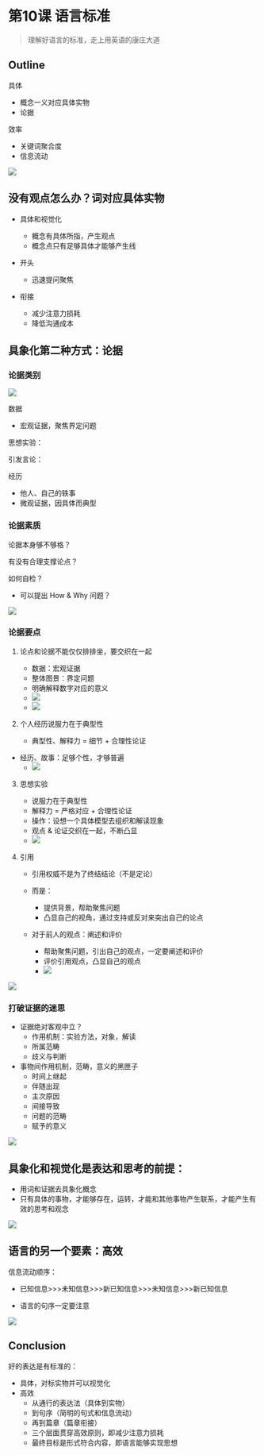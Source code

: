 

# 第10课 语言标准

> 理解好语言的标准，走上用英语的康庄大道



## Outline

具体

- 概念一义对应具体实物
- 论据

效率

- 关键词聚合度
- 信息流动

![](_resource/%E7%AC%AC10%E8%AF%BE%20%E8%AF%AD%E8%A8%80%E6%A0%87%E5%87%86/%E7%AC%AC10%E8%AF%BE%20%E8%AF%AD%E8%A8%80%E6%A0%87%E5%87%86%20%20%E7%90%86%E8%A7%A3%E5%A5%BD%E8%AF%AD%E8%A8%80%E7%9A%84%E6%A0%87%E5%87%86%EF%BC%8C%E8%B5%B0%E4%B8%8A%E7%94%A8%E8%8B%B1%E8%AF%AD%E7%9A%84%E5%BA%B7%E5%BA%84%E5%A4%A7%E8%B7%AF.jpg)

## 没有观点怎么办？词对应具体实物

- 具体和视觉化
  - 概念有具体所指，产生观点
  - 概念点只有足够具体才能够产生线

- 开头
  - 迅速提问聚焦
- 衔接
  - 减少注意力损耗
  - 降低沟通成本



## 具象化第二种方式：论据

### 论据类别

![](_resource/%E7%AC%AC10%E8%AF%BE%20%E8%AF%AD%E8%A8%80%E6%A0%87%E5%87%86/%E7%AC%AC10%E8%AF%BE%20%E8%AF%AD%E8%A8%80%E6%A0%87%E5%87%86%20%20%E7%90%86%E8%A7%A3%E5%A5%BD%E8%AF%AD%E8%A8%80%E7%9A%84%E6%A0%87%E5%87%86%EF%BC%8C%E8%B5%B0%E4%B8%8A%E7%94%A8%E8%8B%B1%E8%AF%AD%E7%9A%84%E5%BA%B7%E5%BA%84%E5%A4%A7%E8%B7%AF-1596300021898.jpg)

数据

- 宏观证据，聚焦界定问题

思想实验：

引发言论： 

经历

- 他人、自己的轶事
- 微观证据，因具体而典型



### 论据素质

论据本身够不够格？

有没有合理支撑论点？

如何自检？

- 可以提出 How & Why 问题？

![](_resource/%E7%AC%AC10%E8%AF%BE%20%E8%AF%AD%E8%A8%80%E6%A0%87%E5%87%86/%E7%AC%AC10%E8%AF%BE%20%E8%AF%AD%E8%A8%80%E6%A0%87%E5%87%86%20%20%E7%90%86%E8%A7%A3%E5%A5%BD%E8%AF%AD%E8%A8%80%E7%9A%84%E6%A0%87%E5%87%86%EF%BC%8C%E8%B5%B0%E4%B8%8A%E7%94%A8%E8%8B%B1%E8%AF%AD%E7%9A%84%E5%BA%B7%E5%BA%84%E5%A4%A7%E8%B7%AF-1596300025702.jpg)

### 论据要点

1. 论点和论据不能仅仅排排坐，要交织在一起

   - 数据：宏观证据
   - 整体图景：界定问题
   - 明确解释数字对应的意义
   - ![](_resource/%E7%AC%AC10%E8%AF%BE%20%E8%AF%AD%E8%A8%80%E6%A0%87%E5%87%86/%E7%AC%AC10%E8%AF%BE%20%E8%AF%AD%E8%A8%80%E6%A0%87%E5%87%86%20%20%E7%90%86%E8%A7%A3%E5%A5%BD%E8%AF%AD%E8%A8%80%E7%9A%84%E6%A0%87%E5%87%86%EF%BC%8C%E8%B5%B0%E4%B8%8A%E7%94%A8%E8%8B%B1%E8%AF%AD%E7%9A%84%E5%BA%B7%E5%BA%84%E5%A4%A7%E8%B7%AF-1596300032128.jpg)
   - ![](_resource/%E7%AC%AC10%E8%AF%BE%20%E8%AF%AD%E8%A8%80%E6%A0%87%E5%87%86/%E7%AC%AC10%E8%AF%BE%20%E8%AF%AD%E8%A8%80%E6%A0%87%E5%87%86%20%20%E7%90%86%E8%A7%A3%E5%A5%BD%E8%AF%AD%E8%A8%80%E7%9A%84%E6%A0%87%E5%87%86%EF%BC%8C%E8%B5%B0%E4%B8%8A%E7%94%A8%E8%8B%B1%E8%AF%AD%E7%9A%84%E5%BA%B7%E5%BA%84%E5%A4%A7%E8%B7%AF-1596300036981.jpg)

2. 个人经历说服力在于典型性

   - 典型性、解释力 = 细节 + 合理性论证
- 经历、故事：足够个性，才够普遍
   - ![](_resource/%E7%AC%AC10%E8%AF%BE%20%E8%AF%AD%E8%A8%80%E6%A0%87%E5%87%86/%E7%AC%AC10%E8%AF%BE%20%E8%AF%AD%E8%A8%80%E6%A0%87%E5%87%86%20%20%E7%90%86%E8%A7%A3%E5%A5%BD%E8%AF%AD%E8%A8%80%E7%9A%84%E6%A0%87%E5%87%86%EF%BC%8C%E8%B5%B0%E4%B8%8A%E7%94%A8%E8%8B%B1%E8%AF%AD%E7%9A%84%E5%BA%B7%E5%BA%84%E5%A4%A7%E8%B7%AF-1596300041214.jpg)

3. 思想实验

   - 说服力在于典型性
   - 解释力 = 严格对应 + 合理性论证
   - 操作：设想一个具体模型去组织和解读现象
   - 观点 & 论证交织在一起，不断凸显
   - ![](_resource/%E7%AC%AC10%E8%AF%BE%20%E8%AF%AD%E8%A8%80%E6%A0%87%E5%87%86/%E7%AC%AC10%E8%AF%BE%20%E8%AF%AD%E8%A8%80%E6%A0%87%E5%87%86%20%20%E7%90%86%E8%A7%A3%E5%A5%BD%E8%AF%AD%E8%A8%80%E7%9A%84%E6%A0%87%E5%87%86%EF%BC%8C%E8%B5%B0%E4%B8%8A%E7%94%A8%E8%8B%B1%E8%AF%AD%E7%9A%84%E5%BA%B7%E5%BA%84%E5%A4%A7%E8%B7%AF-1596300044241.jpg)
   
4. 引用

   - 引用权威不是为了终结结论（不是定论）
   - 而是：
     - 提供背景，帮助聚焦问题
     - 凸显自己的视角，通过支持或反对来突出自己的论点

   - 对于前人的观点：阐述和评价
     - 帮助聚焦问题，引出自己的观点，一定要阐述和评价
     - 评价引用观点，凸显自己的观点
     -  ![](_resource/%E7%AC%AC10%E8%AF%BE%20%E8%AF%AD%E8%A8%80%E6%A0%87%E5%87%86/%E7%AC%AC10%E8%AF%BE%20%E8%AF%AD%E8%A8%80%E6%A0%87%E5%87%86%20%20%E7%90%86%E8%A7%A3%E5%A5%BD%E8%AF%AD%E8%A8%80%E7%9A%84%E6%A0%87%E5%87%86%EF%BC%8C%E8%B5%B0%E4%B8%8A%E7%94%A8%E8%8B%B1%E8%AF%AD%E7%9A%84%E5%BA%B7%E5%BA%84%E5%A4%A7%E8%B7%AF-1596300047369.jpg)

![](_resource/%E7%AC%AC10%E8%AF%BE%20%E8%AF%AD%E8%A8%80%E6%A0%87%E5%87%86/%E7%AC%AC10%E8%AF%BE%20%E8%AF%AD%E8%A8%80%E6%A0%87%E5%87%86%20%20%E7%90%86%E8%A7%A3%E5%A5%BD%E8%AF%AD%E8%A8%80%E7%9A%84%E6%A0%87%E5%87%86%EF%BC%8C%E8%B5%B0%E4%B8%8A%E7%94%A8%E8%8B%B1%E8%AF%AD%E7%9A%84%E5%BA%B7%E5%BA%84%E5%A4%A7%E8%B7%AF-1596300050550.jpg)

### 打破证据的迷思

- 证据绝对客观中立？
  - 作用机制：实验方法，对象，解读
  - 所属范畴
  - 歧义与判断
- 事物间作用机制，范畴，意义的黑匣子
  - 时间上继起
  - 伴随出现
  - 主次原因
  - 间接导致
  - 问题的范畴
  - 赋予的意义

![](_resource/%E7%AC%AC10%E8%AF%BE%20%E8%AF%AD%E8%A8%80%E6%A0%87%E5%87%86/%E7%AC%AC10%E8%AF%BE%20%E8%AF%AD%E8%A8%80%E6%A0%87%E5%87%86%20%20%E7%90%86%E8%A7%A3%E5%A5%BD%E8%AF%AD%E8%A8%80%E7%9A%84%E6%A0%87%E5%87%86%EF%BC%8C%E8%B5%B0%E4%B8%8A%E7%94%A8%E8%8B%B1%E8%AF%AD%E7%9A%84%E5%BA%B7%E5%BA%84%E5%A4%A7%E8%B7%AF-1596300054217.jpg)

## 具象化和视觉化是表达和思考的前提：

- 用词和证据去具象化概念
- 只有具体的事物，才能够存在，运转，才能和其他事物产生联系，才能产生有效的思考和观念

![](_resource/%E7%AC%AC10%E8%AF%BE%20%E8%AF%AD%E8%A8%80%E6%A0%87%E5%87%86/%E7%AC%AC10%E8%AF%BE%20%E8%AF%AD%E8%A8%80%E6%A0%87%E5%87%86%20%20%E7%90%86%E8%A7%A3%E5%A5%BD%E8%AF%AD%E8%A8%80%E7%9A%84%E6%A0%87%E5%87%86%EF%BC%8C%E8%B5%B0%E4%B8%8A%E7%94%A8%E8%8B%B1%E8%AF%AD%E7%9A%84%E5%BA%B7%E5%BA%84%E5%A4%A7%E8%B7%AF-1596300057745.jpg)



## 语言的另一个要素：高效

信息流动顺序：

- 已知信息>>>未知信息>>>新已知信息>>>未知信息>>>新已知信息

- 语言的句序一定要注意

![](_resource/%E7%AC%AC10%E8%AF%BE%20%E8%AF%AD%E8%A8%80%E6%A0%87%E5%87%86/%E7%AC%AC10%E8%AF%BE%20%E8%AF%AD%E8%A8%80%E6%A0%87%E5%87%86%20%20%E7%90%86%E8%A7%A3%E5%A5%BD%E8%AF%AD%E8%A8%80%E7%9A%84%E6%A0%87%E5%87%86%EF%BC%8C%E8%B5%B0%E4%B8%8A%E7%94%A8%E8%8B%B1%E8%AF%AD%E7%9A%84%E5%BA%B7%E5%BA%84%E5%A4%A7%E8%B7%AF-1596300060614.jpg)

## Conclusion

好的表达是有标准的：

- 具体，对标实物并可以视觉化
- 高效
  - 从通行的表达法（具体到实物）
  - 到句序（简明的句式和信息流动）
  - 再到篇章（篇章衔接）
  - 三个层面贯穿高效原则，即减少注意力损耗
  - 最终目标是形式符合内容，即语言能够实现思想